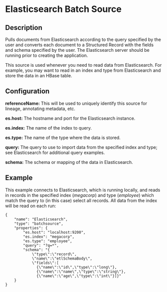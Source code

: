 # Elasticsearch Batch Source


Description
-----------
Pulls documents from Elasticsearch according to the query specified by the user and converts each document
to a Structured Record with the fields and schema specified by the user. The Elasticsearch server should
be running prior to creating the application.

This source is used whenever you need to read data from Elasticsearch. For example, you may want to read
in an index and type from Elasticsearch and store the data in an HBase table.


Configuration
-------------
**referenceName:** This will be used to uniquely identify this source for lineage, annotating metadata, etc.

**es.host:** The hostname and port for the Elasticsearch instance.

**es.index:** The name of the index to query.

**es.type:** The name of the type where the data is stored.

**query:** The query to use to import data from the specified index and type;
see Elasticsearch for additional query examples.

**schema:** The schema or mapping of the data in Elasticsearch.


Example
-------
This example connects to Elasticsearch, which is running locally, and reads in records in the
specified index (*megacorp*) and type (*employee*) which match the query to (in this case) select all records.
All data from the index will be read on each run:

    {
        "name": "Elasticsearch",
        "type": "batchsource",
        "properties": {
            "es.host": "localhost:9200",
            "es.index": "megacorp",
            "es.type": "employee",
            "query": "?q=*",
            "schema": "{
                \"type\":\"record\",
                \"name\":\"etlSchemaBody\",
                \"fields\":[
                  {\"name\":\"id\",\"type\":\"long\"},
                  {\"name\":\"name\",\"type\":\"string\"},
                  {\"name\":\"age\",\"type\":\"int\"}]}"
        }
    }
